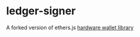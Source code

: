 # ledger-signer
A forked version of ethers.js [hardware wallet library](https://www.npmjs.com/package/@ethersproject/hardware-wallets)

